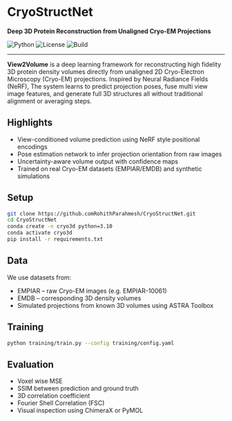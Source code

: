 # CryoStructNet

**Deep 3D Protein Reconstruction from Unaligned Cryo-EM Projections**

![Python](https://img.shields.io/badge/Python-3.10-blue.svg)
![License](https://img.shields.io/badge/license-MIT-green.svg)
![Build](https://img.shields.io/badge/status-research--prototype-orange)

---

**View2Volume** is a deep learning framework for reconstructing high fidelity 3D protein density volumes directly from unaligned 2D Cryo-Electron Microscopy (Cryo-EM) projections. Inspired by Neural Radiance Fields (NeRF), The system learns to predict projection poses, fuse multi view image features, and generate full 3D structures  all without traditional alignment or averaging steps.

## Highlights

- View-conditioned volume prediction using NeRF style positional encodings  
- Pose estimation network to infer projection orientation from raw images  
- Uncertainty-aware volume output with confidence maps  
- Trained on real Cryo-EM datasets (EMPIAR/EMDB) and synthetic simulations  

## Setup

```bash
git clone https://github.comRohithParahmesh/CryoStructNet.git
cd CryoStructNet
conda create -n cryo3d python=3.10
conda activate cryo3d
pip install -r requirements.txt
```
## Data

We use datasets from:
- EMPIAR – raw Cryo-EM images (e.g. EMPIAR-10061)
- EMDB – corresponding 3D density volumes
- Simulated projections from known 3D volumes using ASTRA Toolbox

## Training 
```bash
python training/train.py --config training/config.yaml
```

## Evaluation
- Voxel wise MSE
- SSIM between prediction and ground truth
- 3D correlation coefficient
- Fourier Shell Correlation (FSC)
- Visual inspection using ChimeraX or PyMOL
